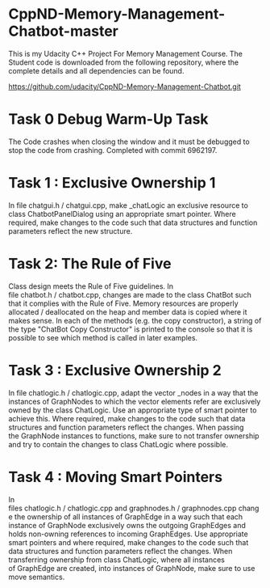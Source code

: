 # CppND-Memory-Management-Chatbot-master
 This is my Udacity C++ Project For Memory Management Course. The Student code is downloaded from the following repository, where the complete details and all dependencies can be found.
 
 https://github.com/udacity/CppND-Memory-Management-Chatbot.git
 
 # Task 0 Debug Warm-Up Task
 The Code crashes when closing the window and it must be debugged to stop the code from crashing.
 Completed with commit 6962197.
 
 # Task 1 : Exclusive Ownership 1
In file chatgui.h / chatgui.cpp, make _chatLogic an exclusive resource to class ChatbotPanelDialog using an appropriate smart pointer. Where required, make changes to the code such that data structures and function parameters reflect the new structure. 

# Task 2: The Rule of Five
Class design meets the Rule of Five guidelines.
In file chatbot.h / chatbot.cpp, changes are made to the class ChatBot such that it complies with the Rule of Five. Memory resources are properly allocated / deallocated on the heap and member data is copied where it makes sense. In each of the methods (e.g. the copy constructor), a string of the type "ChatBot Copy Constructor" is printed to the console so that it is possible to see which method is called in later examples.

# Task 3 : Exclusive Ownership 2
In file chatlogic.h / chatlogic.cpp, adapt the vector _nodes in a way that the instances of GraphNodes to which the vector elements refer are exclusively owned by the class ChatLogic. Use an appropriate type of smart pointer to achieve this. Where required, make changes to the code such that data structures and function parameters reflect the changes. When passing the GraphNode instances to functions, make sure to not transfer ownership and try to contain the changes to class ChatLogic where possible. 

# Task 4 : Moving Smart Pointers

In files chatlogic.h / chatlogic.cpp and graphnodes.h / graphnodes.cpp change the ownership of all instances of GraphEdge in a way such that each instance of GraphNode exclusively owns the outgoing GraphEdges and holds non-owning references to incoming GraphEdges. Use appropriate smart pointers and where required, make changes to the code such that data structures and function parameters reflect the changes. When transferring ownership from class ChatLogic, where all instances of GraphEdge are created, into instances of GraphNode, make sure to use move semantics. 
